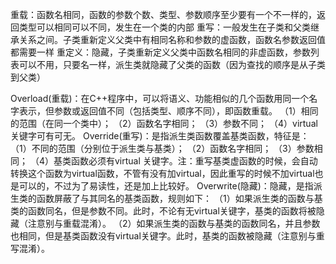 重载：函数名相同，函数的参数个数、类型、参数顺序至少要有一个不一样的，返回类型可以相同可以不同，发生在一个类的内部
重写：一般发生在子类和父类继承关系之间。子类重新定义父类中有相同名称和参数的虚函数，函数名参数返回值都需要一样
重定义：隐藏，子类重新定义父类中函数名相同的非虚函数，参数列表可以不用，只要名一样，派生类就隐藏了父类的函数（因为查找的顺序是从子类到父类）



Overload(重载)：在C++程序中，可以将语义、功能相似的几个函数用同一个名字表示，但参数或返回值不同（包括类型、顺序不同），即函数重载。
（1）相同的范围（在同一个类中）；
（2）函数名字相同；
（3）参数不同；
（4）virtual 关键字可有可无。
Override(重写)：是指派生类函数覆盖基类函数，特征是：
（1）不同的范围（分别位于派生类与基类）；
（2）函数名字相同；
（3）参数相同；
（4）基类函数必须有virtual 关键字。注：重写基类虚函数的时候，会自动转换这个函数为virtual函数，不管有没有加virtual，因此重写的时候不加virtual也是可以的，不过为了易读性，还是加上比较好。
Overwrite(隐藏)：隐藏，是指派生类的函数屏蔽了与其同名的基类函数，规则如下：
（1）如果派生类的函数与基类的函数同名，但是参数不同。此时，不论有无virtual关键字，基类的函数将被隐藏（注意别与重载混淆）。
（2）如果派生类的函数与基类的函数同名，并且参数也相同，但是基类函数没有virtual关键字。此时，基类的函数被隐藏（注意别与重写混淆）。